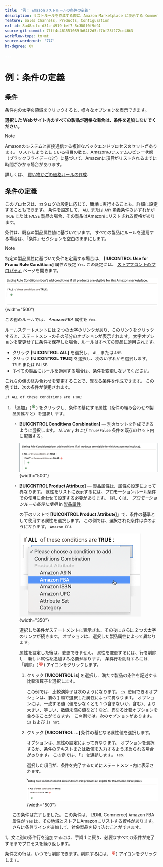 ```yaml
---
title: '例： Amazonリストルールの条件の定義'
description: リストルールを作成する際に、Amazon Marketplace に表示する Commerce カタログ商品を識別する条件を定義します。
feature: Sales Channels, Products, Configuration
exl-id: 8a48acfc-d31b-4919-bef7-8c300f0f9d94
source-git-commit: 7fff4c463551089fb64f2d5bf7bf23f272ce4663
workflow-type: tm+mt
source-wordcount: '747'
ht-degree: 0%

---
```


# 例：条件の定義

## 条件

条件内の太字の領域をクリックすると、様々なオプションを表示できます。

**選択した Web サイト内のすべての製品が適格な場合は、条件を追加しないでください。**

>[!NOTE]
>
>Amazonのシステムと直接通信する複雑なバックエンドプロセスのセットがあります。 リストしようとしている項目の数と、Amazonのシステムのビジー状態（ブラックフライデーなど）に基づいて、Amazonに項目がリストされるまでに時間がかかる場合があります。

詳しくは、 [買い物かごの価格ルールの作成](https://experienceleague.adobe.com/docs/commerce-admin/marketing/promotions/catalog-rules/price-rules-catalog-create.html).

## 条件の定義

このプロセスは、カタログの設定に応じて、簡単に実行することも、詳細に設定することもできます。 条件を設定して、 `ALL` または `ANY` 定義条件のいずれかが `TRUE` または `FALSE` 製品の場合、その製品はAmazonにリストされる資格があります。

条件は、既存の製品属性値に基づいています。 すべての製品にルールを適用する場合は、「条件」セクションを空白のままにします。

>[!NOTE]
>
>特定の製品属性に基づいて条件を定義する場合は、 **[!UICONTROL Use for Promo Rule Conditions]** 属性の設定 `Yes`. この設定には、 [ストアフロントのプロパティ](https://experienceleague.adobe.com/docs/commerce-admin/catalog/product-attributes/product-attributes-add.html) ページを開きます。

![条件 — 行 1](assets/ob-listing-rule-conditions-start.png){width="500"}

この例のルールでは、 _AmazonFBA_ 属性を `Yes`.

ルールステートメントには 2 つの太字のリンクがあり、このリンクをクリックすると、ステートメントのその部分のオプションが表示されます。 太字オプションを変更せずに条件を保存した場合、ルールはすべての製品に適用されます。

- クリック **[!UICONTROL ALL]** を選択し、 `ALL` または `ANY`.
- クリック **[!UICONTROL TRUE]** を選択し、次のいずれかを選択します。 `TRUE` または `FALSE`.
- すべての製品にルールを適用する場合は、条件を変更しないでください。

これらの値の組み合わせを変更することで、異なる条件を作成できます。 この例では、次の条件が使用されます。

`If ALL of these conditions are TRUE:`

1. 「追加」(![追加アイコン](assets/btn-add-grn.png)) をクリックし、条件の基にする属性（条件の組み合わせや製品属性など）を選択します。

   - **[!UICONTROL Conditions Combination]**  — 別のセットを作成できるように選択します。 `All/Any` および `True/False` 条件を既存のセット内に配置する。

     ![条件の組み合わせ](assets/ob-conditions-combinations.png){width="500"}

   - **[!UICONTROL Product Attribute]**  — 製品属性は、属性の設定によって異なります。 属性をリストに表示するには、プロモーションルール条件での使用に合わせて設定する必要があります。 詳しくは、 _プロモーションルール条件に使用_ in [製品属性](https://experienceleague.adobe.com/docs/commerce-admin/catalog/product-attributes/product-attributes.html).

     の下のリストで **[!UICONTROL Product Attribute]**」で、条件の基準として使用する属性を選択します。 この例では、選択された条件は次のようになります。 `Amazon FBA`.

     ![条件ライン 2、パート 2](assets/ob-condition-attribute-dropdown.png){width="350"}

     選択した条件がステートメントに表示され、その後にさらに 2 つの太字のリンクが続きます。 オプションは、選択した製品属性によって異なります。

     属性を設定した後は、変更できません。 属性を変更するには、行を削除し、新しい属性を追加する必要があります。 条件行を削除するには、「削除」(![削除アイコン](assets/btn-del-red.png)) アイコンをクリックします。

      1. クリック **[!UICONTROL is]** を選択し、満たす製品の条件を記述する比較演算子を選択します。

         この例では、比較演算子は次のようになります。 `is`. 使用できるオプションは、前の手順で選択した属性によって異なります。 オプションには、一致する値（値を少なくとも 1 つ含まないか、含む）、より大きい、等しい、数値未満の値など ) など、異なる比較オプションを含めることができます。 この例では、次のオプションがあります。 `is` および `is not`.

      1. クリック **[!UICONTROL ...]** 条件の基となる属性値を選択します。

         オプションは、属性の設定によって異なります。 オプションを選択するか、条件のテキストまたは数値を入力するよう求められる場合があります。 この例では、「 」を選択します。 `Yes`.

         選択した項目が、条件を完了するためにステートメント内に表示されます。

         ![条件ライン 2、パート 3](assets/ob-listing-rule-condition-is.png){width="500"}

   この条件は完了しました。 この条件は、 [!DNL Commerce] Amazon FBA 属性が `Yes` は、その地域とストアにAmazonにリストする資格があります。 さらに条件ラインを追加して、対象製品を絞り込むことができます。

1，文に別の条件行を追加するには、手順 1 に戻り、必要なすべての条件が完了するまでプロセスを繰り返します。

条件文の行は、いつでも削除できます。削除するには、![削除アイコン](assets/btn-del-red.png)) アイコンをクリックします。
